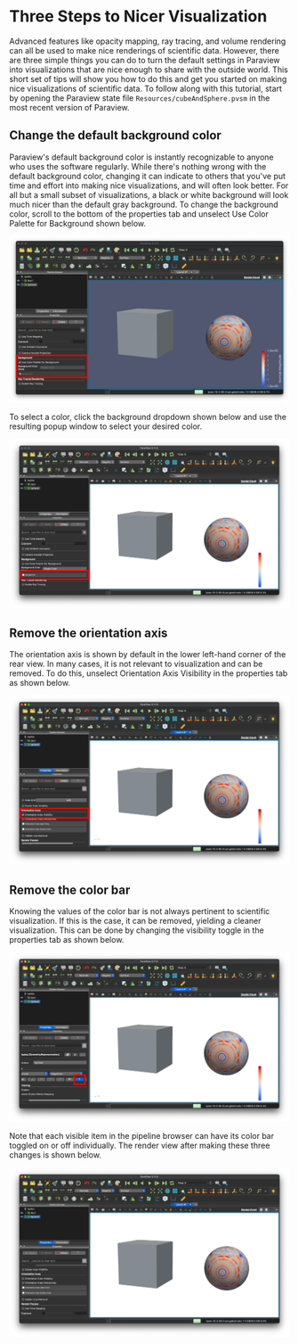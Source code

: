 # Three Steps to Nicer Visualization

Advanced features like opacity mapping, ray tracing, and volume rendering can all be used to make nice renderings of scientific data.
However, there are three simple things you can do to turn the default settings in Paraview into visualizations that are nice enough to share with the outside world.
This short set of tips will show you how to do this and get you started on making nice visualizations of scientific data.
To follow along with this tutorial, start by opening the Paraview state file `Resources/cubeAndSphere.pvsm` in the most recent version of Paraview.

## Change the default background color
Paraview's default background color is instantly recognizable to anyone who uses the software regularly.
While there's nothing wrong with the default background color, changing it can indicate to others that you've put time and effort into making nice visualizations, and will often look better.
For all but a small subset of visualizations, a black or white background will look much nicer than the default gray background.
To change the background color, scroll to the bottom of the properties tab and unselect Use Color Palette for Background shown below.

![image](../Resources/threeStepsToNiceVisualization/A.png)

To select a color, click the background dropdown shown below and use the resulting popup window to select your desired color.

![image](../Resources/threeStepsToNiceVisualization/B.png)

## Remove the orientation axis

The orientation axis is shown by default in the lower left-hand corner of the rear view.
In many cases, it is not relevant to visualization and can be removed.
To do this, unselect Orientation Axis Visibility in the properties tab as shown below.

![image](../Resources/threeStepsToNiceVisualization/C.png)

## Remove the color bar

Knowing the values of the color bar is not always pertinent to scientific visualization.
If this is the case, it can be removed, yielding a cleaner visualization.
This can be done by changing the visibility toggle in the properties tab as shown below.

![image](../Resources/threeStepsToNiceVisualization/D.png)

Note that each visible item in the pipeline browser can have its color bar toggled on or off individually.
The render view after making these three changes is shown below.

![image](../Resources/threeStepsToNiceVisualization/E.png)
